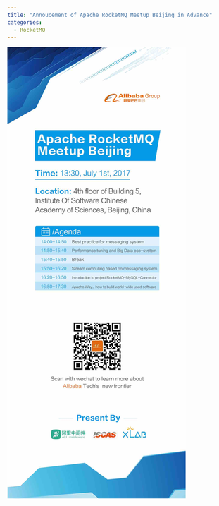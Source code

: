 ```yaml
---
title: "Annoucement of Apache RocketMQ Meetup Beijing in Advance"
categories:
  - RocketMQ
---
```



![ApacheRocketMQMeetupBeijing](/assets/images/ApacheRocketMQMeetupBeijing.jpg)    

